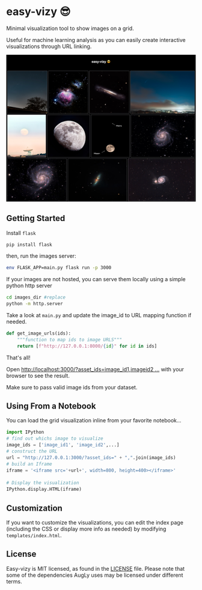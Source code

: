 # easy-vizy 😎
Minimal visualization tool to show images on a grid.


Useful for machine learning analysis as you can easily create interactive visualizations through URL linking.



![Image of easy-vizy](easyvizy.jpg)



## Getting Started
Install `flask` 
```bash
pip install flask
```

then, run the images server:

```bash
env FLASK_APP=main.py flask run -p 3000
```

If your images are not hosted, you can serve them locally using a simple python http server

```bash
cd images_dir #replace
python -m http.server
```

Take a look at `main.py` and update the image_id to URL mapping function if needed.

```python
def get_image_urls(ids):
    """function to map ids to image URLS"""
    return [f"http://127.0.0.1:8000/{id}" for id in ids]
```

That's all!

Open [http://localhost:3000/?asset_ids=image_id1,imageid2 ...](http://localhost:3000/?asset_ids=image_id1,imageid2) with your browser to see the result.

Make sure to pass valid image ids from your dataset.


## Using From a Notebook
You can load the grid visualization inline from your favorite notebook...

```python
import IPython
# find out whichs image to visualize 
image_ids = ['image_id1', 'image_id2',...]
# construct the URL
url = "http://127.0.0.1:3000/?asset_ids=" + ",".join(image_ids)
# build an Iframe
iframe = '<iframe src='+url+', width=800, height=400></iframe>'

# Display the visualization 
IPython.display.HTML(iframe)
```

## Customization
If you want to customize the visualizations, you can edit the index page (including the CSS or display more info as needed) by modifying `templates/index.html`. 

## License

Easy-vizy is MIT licensed, as found in the [LICENSE](LICENSE) file. Please note that some of the dependencies AugLy uses may be licensed under different terms.